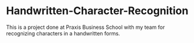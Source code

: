 # Handwritten-Character-Recognition
This is a project done at Praxis Business School with my team for recognizing characters in a handwritten forms.
